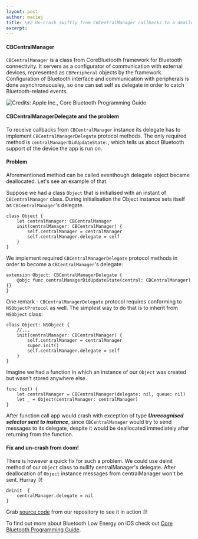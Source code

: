 ```yaml
---
layout: post
author: maciej
title: \#2 Un-crash swiftly from CBCentralManager callbacks to a deallocated object
excerpt: 
---
```

#### CBCentralManager 
```CBCentralManager``` is a class from CoreBluetooth framework for Bluetooth connectivity. It servers as a configurator of communication with external devices, represented as ```CBPeripheral``` objects by the framework. Configuration of Bluetooth interface and communication with peripherals is done asynchronuousley, so one can set self as delegate in order to catch Bluetooth-related events.

![Credits: Apple Inc., Core Bluetooth Programming Guide](https://developer.apple.com/library/ios/documentation/NetworkingInternetWeb/Conceptual/CoreBluetooth_concepts/Art/CBObjects_CentralSide_2x.png?utm_source=swifting.io&utm_medium=web&utm_campaign=blog%20post)


#### CBCentralManagerDelegate and the problem
To receive callbacks from ```CBCentralManager``` instance its delegate has to implement ```CBCentralManagerDelegate``` protocol methods. The only required method is ```centralManagerDidUpdateState:```, which tells us about Bluetooth support of the device the app is run on.

#### Problem    
Aforementioned method can be called eventhough delegate object became deallocated. Let's see an example of that. 

Suppose we had a class ```Object``` that is initialised with an instant of ```CBCentralManager``` class. During initialisation the Object instance sets itself as ```CBCentralManager```'s delegate.

```
class Object {
    let centralManager: CBCentralManager
    init(centralManager: CBCentralManager) {
        self.centralManager = centralManager
        self.centralManager.delegate = self
    }
}
```

We implement required ```CBCentralManagerDelegate``` protocol methods in order to become a ```CBCentralManager```'s delegate:

```
extension Object: CBCentralManagerDelegate {
    @objc func centralManagerDidUpdateState(central: CBCentralManager){}
}
```

One remark - ```CBCentralManagerDelegate``` protocol requires conforming to ```NSObjectProtocol``` as well. The simplest way to do that is to inherit from ```NSObject``` class:

```
class Object: NSObject {
    //...
    init(centralManager: CBCentralManager) {
        self.centralManager = centralManager
        super.init()
        self.centralManager.delegate = self
    }
}
```

Imagine we had a function in which an instance of our ```Object``` was created but wasn't  stored anywhere else.

```
func foo() {
    let centralManager = CBCentralManager(delegate: nil, queue: nil)            
    let _ = Object(centralManager: centralManager)
}
```

After function call app would crash with exception of type ***Unrecognised selector sent to instance***, since ```CBCentralManager``` would try to send messages to its delegate, despite it would be deallocated immediately after returning from the function.

#### Fix and un-crash from doom!

There is however a quick fix for such a problem. We could use deinit method of our ```Object``` class to nullify centralManager's delegate. After deallocation of  ```Object``` instance messages from centralManager won't be sent. Hurray :)!

```
deinit  {
    centralManager.delegate = nil
}
```

Grab [source code](https://github.com/swiftingio/blog/tree/%232-Un-crash-swiftly-from-CBCentralManager-callbacks-to-a-deallocated-object?utm_source=swifting.io&utm_medium=web&utm_campaign=blog%20post) from our repository to see it in action :)!

To find out more about Bluetooth Low Energy on iOS check out [Core Bluetooth Programming Guide](https://developer.apple.com/library/ios/documentation/NetworkingInternetWeb/Conceptual/CoreBluetooth_concepts/AboutCoreBluetooth/Introduction.html?utm_source=swifting.io&utm_medium=web&utm_campaign=blog%20post#//apple_ref/doc/uid/TP40013257-CH1-SW1?utm_source=swifting.io).
